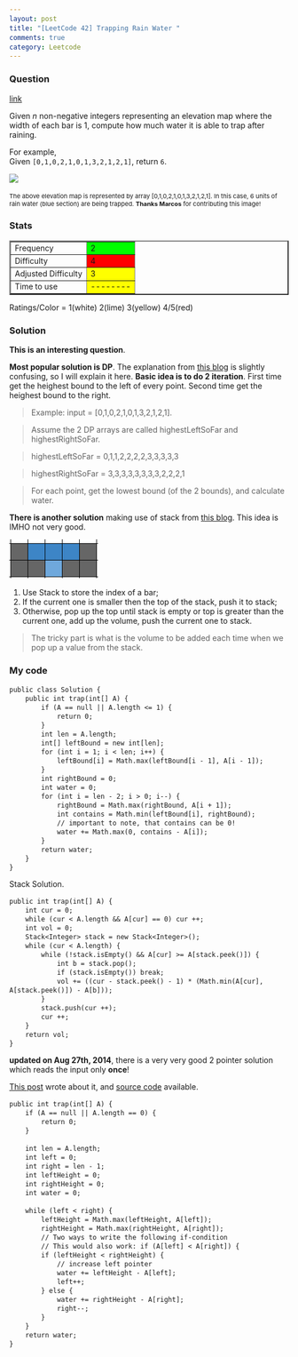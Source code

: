 ```yaml
---
layout: post
title: "[LeetCode 42] Trapping Rain Water "
comments: true
category: Leetcode
---
```


### Question

[link](http://oj.leetcode.com/problems/trapping-rain-water/)

<div class="question-content">
            <p></p><p>
Given <i>n</i> non-negative integers representing an elevation map where the width of each bar is 1, compute how much water it is able to trap after raining. 
</p>

<p>
For example, <br>
Given <code>[0,1,0,2,1,0,1,3,2,1,2,1]</code>, return <code>6</code>.
</p>

<p>
<img src="http://www.leetcode.com/wp-content/uploads/2012/08/rainwatertrap.png"><br>
</p><p style="font-size: 11px">The above elevation map is represented by array [0,1,0,2,1,0,1,3,2,1,2,1]. In this case, 6 units of rain water (blue section) are being trapped. <b>Thanks Marcos</b> for contributing this image!</p><p></p>
          </div>

### Stats

<table border="2">
	<tr>
		<td>Frequency</td>
		<td bgcolor="lime">2</td>
	</tr>
	<tr>
		<td>Difficulty</td>
		<td bgcolor="red">4</td>
	</tr>
	<tr>
		<td>Adjusted Difficulty</td>
		<td bgcolor="yellow">3</td>
	</tr>
	<tr>
		<td>Time to use</td>
		<td bgcolor="yellow">--------</td>
	</tr>
</table>

Ratings/Color = 1(white) 2(lime) 3(yellow) 4/5(red)

### Solution

**This is an interesting question**.

**Most popular solution is DP**. The explanation from [this blog](http://rleetcode.blogspot.sg/2014/03/trapping-rain-water-java-python.html) is slightly confusing, so I will explain it here. **Basic idea is to do 2 iteration**. First time get the heighest bound to the left of every point. Second time get the heighest bound to the right.

> Example: input = \[0,1,0,2,1,0,1,3,2,1,2,1\].

> Assume the 2 DP arrays are called highestLeftSoFar and highestRightSoFar.

> highestLeftSoFar = 0,1,1,2,2,2,2,3,3,3,3,3

> highestRightSoFar = 3,3,3,3,3,3,3,3,2,2,2,1

> For each point, get the lowest bound (of the 2 bounds), and calculate water.

**There is another solution** making use of stack from [this blog](http://n00tc0d3r.blogspot.sg/2013/06/trapping-rain-water.html). This idea is IMHO not very good.

![](/images/trapping_rain.png)

1. Use Stack to store the index of a bar;
2. If the current one is smaller then the top of the stack, push it to stack;
3. Otherwise, pop up the top until stack is empty or top is greater than the current one, add up the volume, push the current one to stack.

> The tricky part is what is the volume to be added each time when we pop up a value from the stack.

### My code

    public class Solution {
        public int trap(int[] A) {
            if (A == null || A.length <= 1) {
                return 0;
            }
            int len = A.length;
            int[] leftBound = new int[len];
            for (int i = 1; i < len; i++) {
                leftBound[i] = Math.max(leftBound[i - 1], A[i - 1]);
            }
            int rightBound = 0;
            int water = 0;
            for (int i = len - 2; i > 0; i--) {
                rightBound = Math.max(rightBound, A[i + 1]);
                int contains = Math.min(leftBound[i], rightBound);
                // important to note, that contains can be 0!
                water += Math.max(0, contains - A[i]);
            }
            return water;
        }
    }

Stack Solution.

    public int trap(int[] A) {
        int cur = 0;
        while (cur < A.length && A[cur] == 0) cur ++;
        int vol = 0;
        Stack<Integer> stack = new Stack<Integer>();
        while (cur < A.length) {
            while (!stack.isEmpty() && A[cur] >= A[stack.peek()]) {
                int b = stack.pop();
                if (stack.isEmpty()) break;
                vol += ((cur - stack.peek() - 1) * (Math.min(A[cur], A[stack.peek()]) - A[b]));
            }
            stack.push(cur ++);
            cur ++;
        }
        return vol;
    }

**updated on Aug 27th, 2014**, there is a very very good 2 pointer solution which reads the input only **once**!

[This post](http://qandwhat.runkite.com/i-failed-a-twitter-interview/) wrote about it, and [source code](https://gist.github.com/mkozakov/59af0fd5bddbed1a0399) available.

    public int trap(int[] A) {
        if (A == null || A.length == 0) {
    		return 0;
    	}

    	int len = A.length;
    	int left = 0;
    	int right = len - 1;
    	int leftHeight = 0;
    	int rightHeight = 0;
    	int water = 0;

    	while (left < right) {
    		leftHeight = Math.max(leftHeight, A[left]);
    		rightHeight = Math.max(rightHeight, A[right]);
    		// Two ways to write the following if-condition
    		// This would also work: if (A[left] < A[right]) {
    		if (leftHeight < rightHeight) {
    			// increase left pointer
    			water += leftHeight - A[left];
    			left++;
    		} else {
    			water += rightHeight - A[right];
    			right--;
    		}
    	}
    	return water;
    }
